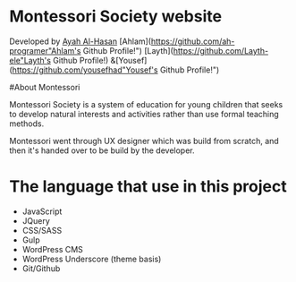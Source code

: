 
# Montessori Society website

Developed by [Ayah Al-Hasan](https://github.com/ayahalhasan "Ayah's Github Profile!") [Ahlam](https://github.com/ah-programer"Ahlam's Github Profile!") [Layth](https://github.com/Layth-ele"Layth's Github Profile!) &[Yousef](https://github.com/yousefhad"Yousef's Github Profile!")

#About Montessori

Montessori Society is a system of education for young children that seeks to develop natural interests and activities rather than use formal teaching methods.

Montessori went through UX designer which was build from scratch, and then it's handed over to be build by the developer.

# The language that use in this project

* JavaScript
* JQuery
* CSS/SASS
* Gulp
* WordPress CMS
* WordPress Underscore (theme basis)
* Git/Github
